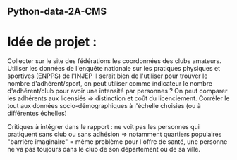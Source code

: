## Python-data-2A-CMS
# Idée de projet :
Collecter sur le site des fédérations les coordonnées des clubs amateurs.
Utiliser les données de l'enquête nationale sur les pratiques physiques et sportives (ENPPS) de l'INJEP
  Il serait bien de l'utiliser pour trouver le nombre d'adhérent/sport, on peut utiliser comme indicateur le nombre d'adhérent/club pour avoir une intensité par personnes ? On peut comparer les adhérents aux licensiés => distinction et coût du licenciement.
Corréler le tout aux données socio-démographiques à l'échelle choisies (ou à différentes échelles)

Critiques à intégrer dans le rapport :
ne voit pas les personnes qui pratiquent sans club ou sans adhésion => notamment quartiers populaires
"barrière imaginaire" = même problème pour l'offre de santé, une personne ne va pas toujours dans le club de son département ou de sa ville.

